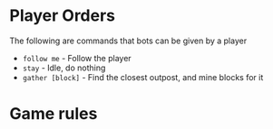 # Player Orders

The following are commands that bots can be given by a player

- `follow me` - Follow the player
- `stay` - Idle, do nothing
- `gather [block]` - Find the closest outpost, and mine blocks for it

# Game rules

